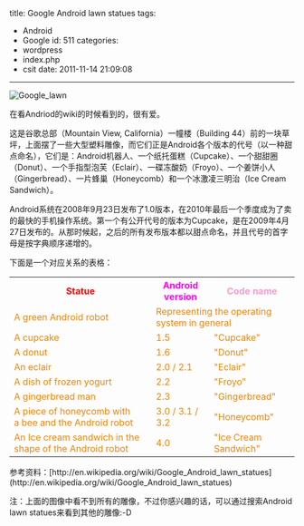 title: Google Android lawn statues
tags:
  - Android
  - Google
id: 511
categories:
  - wordpress
  - index.php
  - csit
date: 2011-11-14 21:09:08
---

![](http://i.minus.com/ikkHsAKUTLlqa.jpg "Google_lawn")

在看Andriod的wiki的时候看到的，很有爱。

<!--more-->

这是谷歌总部（Mountain View, California）一幢楼（Building 44）前的一块草坪，上面摆了一些大型塑料雕像，而它们正是Android各个版本的代号（以一种甜点命名），它们是：Android机器人、一个纸托蛋糕（Cupcake）、一个甜甜圈（Donut）、一个手指型泡芙（Eclair）、一碟冻酸奶（Froyo）、一个姜饼小人（Gingerbread）、一片蜂巢（Honeycomb）和一个冰激凌三明治（Ice Cream Sandwich）。

Android系统在2008年9月23日发布了1.0版本，在2010年最后一个季度成为了卖的最快的手机操作系统。第一个有公开代号的版本为Cupcake，是在2009年4月27日发布的。从那时候起，之后的所有发布版本都以甜点命名，并且代号的首字母是按字典顺序递增的。

下面是一个对应关系的表格：
<table>
<tbody>
<tr>
<th><span style="color: #ff0000;">Statue</span></th>
<th><span style="color: #ff00ff;">Android version</span></th>
<th><span style="color: #ff99cc;">Code name</span></th>
</tr>
<tr>
<td><span style="color: #f18200;">A green Android robot</span></td>
<td colspan="2"><span style="color: #f18200;">Representing the operating system in general</span></td>
</tr>
<tr>
<td><span style="color: #f18200;">A cupcake</span></td>
<td><span style="color: #f18200;">1.5</span></td>
<td><span style="color: #f18200;">"Cupcake"</span></td>
</tr>
<tr>
<td><span style="color: #f18200;">A donut</span></td>
<td><span style="color: #f18200;">1.6</span></td>
<td><span style="color: #f18200;">"Donut"</span></td>
</tr>
<tr>
<td><span style="color: #f18200;">An eclair</span></td>
<td><span style="color: #f18200;">2.0 / 2.1</span></td>
<td><span style="color: #f18200;">"Eclair"</span></td>
</tr>
<tr>
<td><span style="color: #f18200;">A dish of frozen yogurt</span></td>
<td><span style="color: #f18200;">2.2</span></td>
<td><span style="color: #f18200;">"Froyo"</span></td>
</tr>
<tr>
<td><span style="color: #f18200;">A gingerbread man</span></td>
<td><span style="color: #f18200;">2.3</span></td>
<td><span style="color: #f18200;">"Gingerbread"</span></td>
</tr>
<tr>
<td><span style="color: #f18200;">A piece of honeycomb with a bee
and the Android robot</span></td>
<td><span style="color: #f18200;">3.0 / 3.1 / 3.2</span></td>
<td><span style="color: #f18200;">"Honeycomb"</span></td>
</tr>
<tr>
<td><span style="color: #f18200;">An Ice cream sandwich in the
shape of the Android robot</span></td>
<td><span style="color: #f18200;">4.0</span></td>
<td><span style="color: #f18200;">"Ice Cream Sandwich"</span></td>
</tr>
</tbody>
</table>
参考资料：[http://en.wikipedia.org/wiki/Google_Android_lawn_statues](http://en.wikipedia.org/wiki/Google_Android_lawn_statues)

注：上面的图像中看不到所有的雕像，不过你感兴趣的话，可以通过搜索Android lawn statues来看到其他的雕像:-D